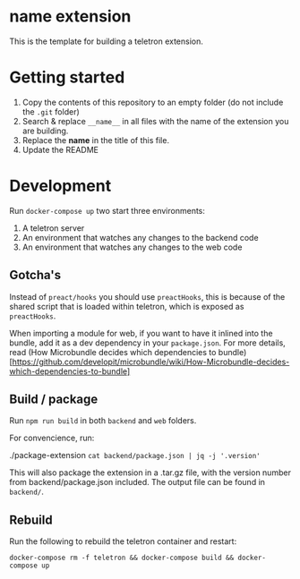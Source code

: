 # **name** extension

This is the template for building a teletron extension.

# Getting started

1. Copy the contents of this repository to an empty folder (do not include the `.git` folder)
2. Search & replace `__name__` in all files with the name of the extension you are building.
3. Replace the **name** in the title of this file.
4. Update the README

# Development

Run `docker-compose up` two start three environments:

1. A teletron server
2. An environment that watches any changes to the backend code
3. An environment that watches any changes to the web code

## Gotcha's

Instead of `preact/hooks` you should use `preactHooks`, this is because of the shared script
that is loaded within teletron, which is exposed as `preactHooks`.

When importing a module for web, if you want to have it inlined into the bundle, add it as a
dev dependency in your `package.json`. For more details, read
(How Microbundle decides which dependencies to bundle)[https://github.com/developit/microbundle/wiki/How-Microbundle-decides-which-dependencies-to-bundle]

## Build / package

Run `npm run build` in both `backend` and `web` folders.

For convencience, run:

./package-extension `cat backend/package.json | jq -j '.version'`

This will also package the extension in a .tar.gz file, with the version number
from backend/package.json included. The output file can be found in `backend/`.

## Rebuild

Run the following to rebuild the teletron container and restart:

    docker-compose rm -f teletron && docker-compose build && docker-compose up
